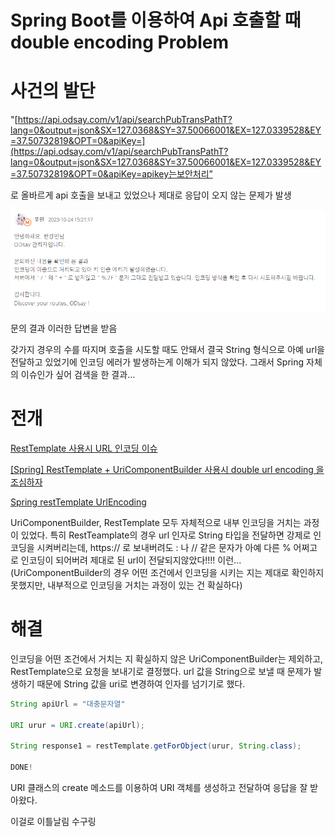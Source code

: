 # Spring Boot를 이용하여 Api 호출할 때 double encoding Problem


# 사건의 발단

"[https://api.odsay.com/v1/api/searchPubTransPathT?lang=0&output=json&SX=127.0368&SY=37.50066001&EX=127.0339528&EY=37.50732819&OPT=0&apiKey=](https://api.odsay.com/v1/api/searchPubTransPathT?lang=0&output=json&SX=127.0368&SY=37.50066001&EX=127.0339528&EY=37.50732819&OPT=0&apiKey=apikey는보안처리”

로 올바르게 api 호출을 보내고 있었으나 제대로 응답이 오지 않는 문제가 발생

![Untitled](./Untitled.png)

문의 결과 이러한 답변을 받음

갖가지 경우의 수를 따지며 호출을 시도할 때도 안돼서 결국 String 형식으로 아예 url을 전달하고 있었기에 인코딩 에러가 발생하는게 이해가 되지 않았다. 그래서 Spring 자체의 이슈인가 싶어 검색을 한 결과…

# 전개

[RestTemplate 사용시 URL 인코딩 이슈](https://lng1982.tistory.com/341)

[[Spring] RestTemplate + UriComponentBuilder 사용시 double url encoding 을 조심하자](https://velog.io/@dailylifecoding/becareful-for-Spring-RestTemplate-UriComponentBuilder-double-url-encoding)

[Spring restTemplate UrlEncoding](https://taes-k.github.io/2019/11/15/spring-resttemplate-url-encoding/)

UriComponentBuilder, RestTemplate 모두 자체적으로 내부 인코딩을 거치는 과정이 있었다. 특히 RestTeamplate의 경우 url 인자로 String 타입을 전달하면 강제로 인코딩을 시켜버리는데, https:// 로 보내버려도 : 나 // 같은 문자가 아예 다른 % 어쩌고로 인코딩이 되어버려 제대로 된 url이 전달되지않았다!!!! 이런...(UriComponentBuilder의 경우 어떤 조건에서 인코딩을 시키는 지는 제대로 확인하지 못했지만, 내부적으로 인코딩을 거치는 과정이 있는 건 확실하다)

# 해결

인코딩을 어떤 조건에서 거치는 지 확실하지 않은 UriComponentBuilder는 제외하고, RestTemplate으로 요청을 보내기로 결정했다. url 값을 String으로 보낼 때 문제가 발생하기 때문에 String 값을 uri로 변경하여 인자를 넘기기로 했다.

```java
String apiUrl = "대충문자열"

URI urur = URI.create(apiUrl);

String response1 = restTemplate.getForObject(urur, String.class);

DONE!
```

URI 클래스의 create 메소드를 이용하여 URI 객체를 생성하고 전달하여 응답을 잘 받아왔다.

이걸로 이틀날림 수구링
